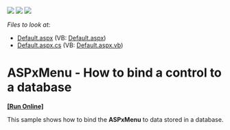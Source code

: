 <!-- default badges list -->
![](https://img.shields.io/endpoint?url=https://codecentral.devexpress.com/api/v1/VersionRange/128554833/13.1.4%2B)
[![](https://img.shields.io/badge/Open_in_DevExpress_Support_Center-FF7200?style=flat-square&logo=DevExpress&logoColor=white)](https://supportcenter.devexpress.com/ticket/details/E49)
[![](https://img.shields.io/badge/📖_How_to_use_DevExpress_Examples-e9f6fc?style=flat-square)](https://docs.devexpress.com/GeneralInformation/403183)
<!-- default badges end -->
<!-- default file list -->
*Files to look at*:

* [Default.aspx](./CS/WebSite/Default.aspx) (VB: [Default.aspx](./VB/WebSite/Default.aspx))
* [Default.aspx.cs](./CS/WebSite/Default.aspx.cs) (VB: [Default.aspx.vb](./VB/WebSite/Default.aspx.vb))
<!-- default file list end -->
# ASPxMenu - How to bind a control to a database
<!-- run online -->
**[[Run Online]](https://codecentral.devexpress.com/e49/)**
<!-- run online end -->


<p>This sample shows how to bind the <strong>ASPxMenu</strong> to data stored in a database.</p>

<br/>


